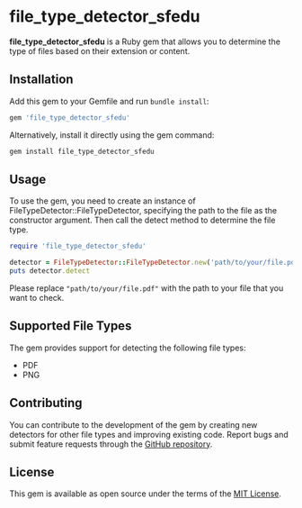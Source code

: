 # file_type_detector_sfedu

**file_type_detector_sfedu** is a Ruby gem that allows you to determine the type of files based on their extension or content.

## Installation

Add this gem to your Gemfile and run `bundle install`:

```ruby
gem 'file_type_detector_sfedu'
```

Alternatively, install it directly using the gem command:

```ruby
gem install file_type_detector_sfedu
```

## Usage

To use the gem, you need to create an instance of FileTypeDetector::FileTypeDetector, specifying the path to the file as the constructor argument. Then call the detect method to determine the file type.

```ruby
require 'file_type_detector_sfedu'

detector = FileTypeDetector::FileTypeDetector.new('path/to/your/file.pdf')
puts detector.detect
```
Please replace `"path/to/your/file.pdf"` with the path to your file that you want to check.

## Supported File Types
The gem provides support for detecting the following file types:

- PDF
- PNG

## Contributing

You can contribute to the development of the gem by creating new detectors for other file types and improving existing code. Report bugs and submit feature requests through the [GitHub repository](https://github.com/synthematik/file_type_detector_gem).

## License

This gem is available as open source under the terms of the [MIT License](https://opensource.org/licenses/MIT).
